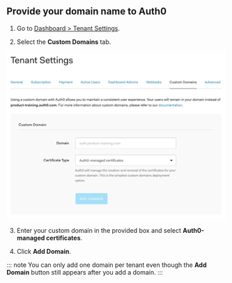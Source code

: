 ## Provide your domain name to Auth0

1. Go to [Dashboard > Tenant Settings](${manage_url}/#/tenant). 

2. Select the **Custom Domains** tab.

  ![](/media/articles/custom-domains/custom-domains.png)

3. Enter your custom domain in the provided box and select **Auth0-managed certificates**. 

4. Click **Add Domain**.

  ::: note
  You can only add one domain per tenant even though the **Add Domain** button still appears after you add a domain.
  :::
